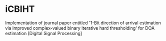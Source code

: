 # iCBIHT
Implementation of journal paper entitled '1-Bit direction of arrival estimation via improved complex-valued binary iterative hard thresholding' for DOA estimation [Digital Signal Processing]
